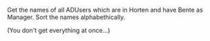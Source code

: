 
Get the names of all ADUsers which are in Horten and have Bente as Manager. Sort the names alphabethically.

(You don't get everything at once...)
